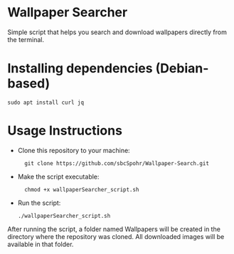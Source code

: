 # Wallpaper Searcher

Simple script that helps you search and download wallpapers directly from the terminal.

# Installing dependencies (Debian-based)

    sudo apt install curl jq

# Usage Instructions

- Clone this repository to your machine:
  
        git clone https://github.com/sbcSpohr/Wallpaper-Search.git
  
- Make the script executable:

        chmod +x wallpaperSearcher_script.sh
  
- Run the script:

      ./wallpaperSearcher_script.sh

After running the script, a folder named Wallpapers will be created in the directory where the repository was cloned. All downloaded images will be available in that folder.
